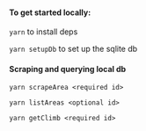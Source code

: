 #### To get started locally:
`yarn` to install deps

`yarn setupDb` to set up the sqlite db


#### Scraping and querying local db
`yarn scrapeArea <required id>`

`yarn listAreas <optional id>`

`yarn getClimb <required id>`
